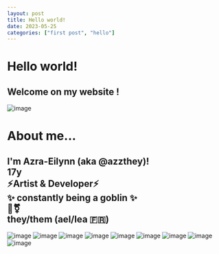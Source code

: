 ```yaml
---
layout: post
title: Hello world!
date: 2023-05-25
categories: ["first post", "hello"]
---
```


# Hello world!

## Welcome on my website !

![image](https://github.com/azzthey/azzthey.github.io/assets/75972719/a9d83bdd-f1b7-48fe-b662-6dd60b21e4f7)
# About me...

I'm Azra-Eilynn (aka @azzthey)!   
17y   
⚡Artist & Developer⚡   
✨ constantly being a goblin ✨   
🌈⚧️    
they/them (ael/lea 🇫🇷)
-------  
![image](https://github.com/azzthey/azzthey.github.io/assets/75972719/1bec35a8-b2d7-4af1-8617-80af32da35ab)
![image](https://github.com/azzthey/azzthey.github.io/assets/75972719/35ac1d37-45e9-42b5-84e1-40f84c627917)
![image](https://github.com/azzthey/azzthey.github.io/assets/75972719/0ee762cb-56aa-42d1-b5f2-295ce2dade11)
![image](https://github.com/azzthey/azzthey.github.io/assets/75972719/b26abc86-2112-4c60-857c-ca15ee9df817)
![image](https://github.com/azzthey/azzthey.github.io/assets/75972719/1dc5161c-ecdc-4dc0-aaa8-f66c8a037393)
![image](https://github.com/azzthey/azzthey.github.io/assets/75972719/cf83317a-a3d4-4cd4-81d9-c00855a664aa)
![image](https://github.com/azzthey/azzthey.github.io/assets/75972719/8ae04a7c-d237-4821-a443-74e2ecfd982a)
![image](https://github.com/azzthey/azzthey.github.io/assets/75972719/897bb25a-add3-4a34-9540-c79c6f5033ba)
![image](https://github.com/azzthey/azzthey.github.io/assets/75972719/6d179374-38ff-4010-92fe-75e50ab53c74)






